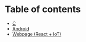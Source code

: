 # Table of contents

* [C](README.md)
* [Android](android.md)
* [Webpage \(React + IoT\)](webpage-react-+-iot.md)

